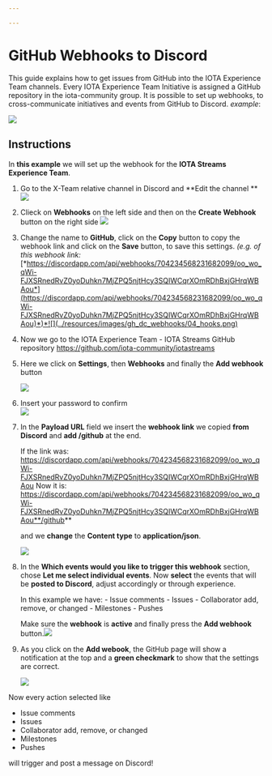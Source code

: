 ```yaml
---

---
```


# GitHub Webhooks to Discord

This guide explains how to get issues from GitHub into the IOTA Experience Team channels.
Every IOTA Experience Team Initiative is assigned a GitHub repository in the iota-community group. It is possible to set up webhooks, to cross-communicate initiatives and events from GitHub to Discord.
*example*:

![](../resources/images/gh_dc_webhooks/01_example.png)

## Instructions

In **this example** we will set up the webhook for the **IOTA Streams Experience Team**.

1. Go to the X-Team relative channel in Discord and **Edit the channel ** 
   ![](../resources/images/gh_dc_webhooks/02_channels.png)

2. Clieck on **Webhooks** on the left side and then on the **Create Webhook** button on the right side
   ![](../resources/images/gh_dc_webhooks/03_hooks.png)

3. Change the name to **GitHub**, click on the **Copy** button to copy the webhook link and click on the **Save** button, to save this settings. *(e.g. of this webhook link:* [*https://discordapp.com/api/webhooks/704234568231682099/oo_wo_qWi-FJXSRnedRvZ0yoDuhkn7MjZPQ5njtHcy3SQIWCqrXOmRDhBxjGHrqWBAou*](https://discordapp.com/api/webhooks/704234568231682099/oo_wo_qWi-FJXSRnedRvZ0yoDuhkn7MjZPQ5njtHcy3SQIWCqrXOmRDhBxjGHrqWBAou)*)*![](../resources/images/gh_dc_webhooks/04_hooks.png)

4. Now we go to the IOTA Experience Team - IOTA Streams GitHub repository
   ​https://github.com/iota-community/iotastreams 

5. Here we click on **Settings**, then **Webhooks** and finally the **Add webhook** button

   ![](../resources/images/gh_dc_webhooks/05_github.png)

6. Insert your password to confirm  
   ![](../resources/images/gh_dc_webhooks/06_gh_login.png)

7. In the **Payload URL** field we insert the **webhook link** we copied **from Discord** and **add /github** at the end.

   If the link was:
   https://discordapp.com/api/webhooks/704234568231682099/oo_wo_qWi-FJXSRnedRvZ0yoDuhkn7MjZPQ5njtHcy3SQIWCqrXOmRDhBxjGHrqWBAou
   Now it is:
   https://discordapp.com/api/webhooks/704234568231682099/oo_wo_qWi-FJXSRnedRvZ0yoDuhkn7MjZPQ5njtHcy3SQIWCqrXOmRDhBxjGHrqWBAou**/github**

   and we **change** the **Content type** to **application/json**.

   ![](/home/antonio/dev/Template_IOTA-X-Team-Initiative/resources/images/gh_dc_webhooks/07_gh_settings.png)

8. In the **Which events would you like to trigger this webhook** section, chose **Let me select individual events**.
   Now **select** the events that will be **posted to Discord**, adjust accordingly or through experience.

   In this example we have:
   \- Issue comments
   \- Issues
   \- Collaborator add, remove, or changed
   \- Milestones
   \- Pushes

   Make sure the **webhook** is **active** and finally press the **Add webhook** button.![](../resources/images/gh_dc_webhooks/08_gh_hooks.png)

9. As you click on the **Add webook**, the GitHub page will show a notification at the top and a **green checkmark** to show that the settings are correct.

   ![](../resources/images/gh_dc_webhooks/09_check.png)

   

Now every action selected like 

- Issue comments
- Issues
- Collaborator add, remove, or changed
- Milestones
- Pushes

will trigger and post a message on Discord!